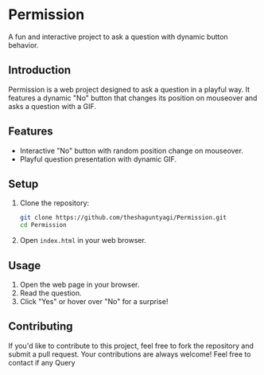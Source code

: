 # Permission

A fun and interactive project to ask a question with dynamic button behavior.

## Introduction

Permission is a web project designed to ask a question in a playful way. It features a dynamic "No" button that changes its position on mouseover and asks a question with a GIF.

## Features

- Interactive "No" button with random position change on mouseover.
- Playful question presentation with dynamic GIF.

## Setup

1. Clone the repository:

    ```bash
    git clone https://github.com/theshaguntyagi/Permission.git
    cd Permission
    ```

2. Open `index.html` in your web browser.

## Usage

1. Open the web page in your browser.
2. Read the question.
3. Click "Yes" or hover over "No" for a surprise!

## Contributing

If you'd like to contribute to this project, feel free to fork the repository and submit a pull request. Your contributions are always welcome!
Feel free to contact if any Query
